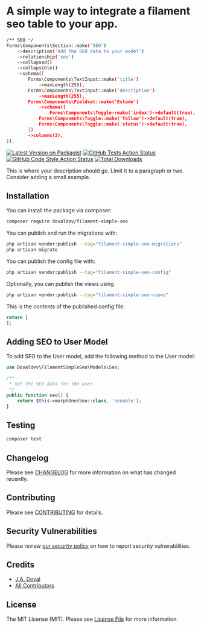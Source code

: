 # A simple way to integrate a filament seo table to your app.


```bash
/** SEO */
Forms\Components\Section::make('SEO')
    ->description('Add the SEO data to your model')
    ->relationship('seo')
    ->collapsed()
    ->collapsible()
    ->schema([
        Forms\Components\TextInput::make('title')
            ->maxLength(255),
        Forms\Components\TextInput::make('description')
            ->maxLength(255),
        Forms\Components\Fieldset::make('Estado')
            ->schema([
                Forms\Components\Toggle::make('index')->default(true),
            Forms\Components\Toggle::make('follow')->default(true),
            Forms\Components\Toggle::make('status')->default(true),
        ])
        ->columns(3),
]),
```




[![Latest Version on Packagist](https://img.shields.io/packagist/v/dovaldev/filament-simple-seo.svg?style=flat-square)](https://packagist.org/packages/dovaldev/filament-simple-seo)
[![GitHub Tests Action Status](https://img.shields.io/github/actions/workflow/status/dovaldev/filament-simple-seo/run-tests.yml?branch=main&label=tests&style=flat-square)](https://github.com/dovaldev/filament-simple-seo/actions?query=workflow%3Arun-tests+branch%3Amain)
[![GitHub Code Style Action Status](https://img.shields.io/github/actions/workflow/status/dovaldev/filament-simple-seo/fix-php-code-styling.yml?branch=main&label=code%20style&style=flat-square)](https://github.com/dovaldev/filament-simple-seo/actions?query=workflow%3A"Fix+PHP+code+styling"+branch%3Amain)
[![Total Downloads](https://img.shields.io/packagist/dt/dovaldev/filament-simple-seo.svg?style=flat-square)](https://packagist.org/packages/dovaldev/filament-simple-seo)



This is where your description should go. Limit it to a paragraph or two. Consider adding a small example.

## Installation

You can install the package via composer:

```bash
composer require dovaldev/filament-simple-seo
```

You can publish and run the migrations with:

```bash
php artisan vendor:publish --tag="filament-simple-seo-migrations"
php artisan migrate
```

You can publish the config file with:

```bash
php artisan vendor:publish --tag="filament-simple-seo-config"
```

Optionally, you can publish the views using

```bash
php artisan vendor:publish --tag="filament-simple-seo-views"
```

This is the contents of the published config file:

```php
return [
];
```


## Adding SEO to User Model

To add SEO to the User model, add the following method to the User model:

```php
use Dovaldev\FilamentSimpleSeo\Models\Seo;

/**
 * Get the SEO data for the user.
 */
public function seo() {
    return $this->morphOne(Seo::class, 'seoable');
}
```

## Testing

```bash
composer test
```

## Changelog

Please see [CHANGELOG](CHANGELOG.md) for more information on what has changed recently.

## Contributing

Please see [CONTRIBUTING](.github/CONTRIBUTING.md) for details.

## Security Vulnerabilities

Please review [our security policy](../../security/policy) on how to report security vulnerabilities.

## Credits

- [J.A. Doval](https://github.com/dovaldev)
- [All Contributors](../../contributors)

## License

The MIT License (MIT). Please see [License File](LICENSE.md) for more information.
